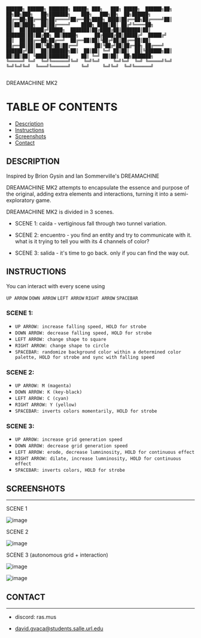 ```

██████╗ ██████╗ ███████╗ █████╗ ███╗   ███╗ █████╗  ██████╗██╗  ██╗██╗███╗   ██╗███████╗    ███╗   ███╗██╗  ██╗██████╗ 
██╔══██╗██╔══██╗██╔════╝██╔══██╗████╗ ████║██╔══██╗██╔════╝██║  ██║██║████╗  ██║██╔════╝    ████╗ ████║██║ ██╔╝╚════██╗
██║  ██║██████╔╝█████╗  ███████║██╔████╔██║███████║██║     ███████║██║██╔██╗ ██║█████╗      ██╔████╔██║█████╔╝  █████╔╝
██║  ██║██╔══██╗██╔══╝  ██╔══██║██║╚██╔╝██║██╔══██║██║     ██╔══██║██║██║╚██╗██║██╔══╝      ██║╚██╔╝██║██╔═██╗ ██╔═══╝ 
██████╔╝██║  ██║███████╗██║  ██║██║ ╚═╝ ██║██║  ██║╚██████╗██║  ██║██║██║ ╚████║███████╗    ██║ ╚═╝ ██║██║  ██╗███████╗
╚═════╝ ╚═╝  ╚═╝╚══════╝╚═╝  ╚═╝╚═╝     ╚═╝╚═╝  ╚═╝ ╚═════╝╚═╝  ╚═╝╚═╝╚═╝  ╚═══╝╚══════╝    ╚═╝     ╚═╝╚═╝  ╚═╝╚══════╝


```

DREAMACHINE MK2

# TABLE OF CONTENTS

- [Description](#description)
- [Instructions](#instructions)
- [Screenshots](#screenshots)
- [Contact](#contact)

## DESCRIPTION

Inspired by Brion Gysin and Ian Sommerville's DREAMACHINE 

DREAMACHINE MK2 attempts to encapsulate the essence and purpose of the original, adding extra elements and interactions, turning it into a semi-exploratory game. 

DREAMACHINE MK2 is divided in 3 scenes. 

* SCENE 1: caída - vertiginous fall through two tunnel variation.
  
* SCENE 2: encuentro - you find an entity and try to communicate with it. what is it trying to tell you with its 4 channels of color?
  
* SCENE 3: salida - it's time to go back. only if you can find the way out. 

## INSTRUCTIONS

You can interact with every scene using


```UP ARROW``` ```DOWN ARROW``` ```LEFT ARROW``` ```RIGHT ARROW``` ```SPACEBAR```

### SCENE 1: 
* ```UP ARROW: increase falling speed, HOLD for strobe```
* ```DOWN ARROW: decrease falling speed, HOLD for strobe```
* ```LEFT ARROW: change shape to square```
* ```RIGHT ARROW: change shape to circle```
* ```SPACEBAR: randomize background color within a determined color palette, HOLD for strobe and sync with falling speed```

### SCENE 2: 
* ```UP ARROW: M (magenta)```
* ```DOWN ARROW: K (key-black)```
* ```LEFT ARROW: C (cyan)```
* ```RIGHT ARROW: Y (yellow)```
* ```SPACEBAR: inverts colors momentarily, HOLD for strobe```

### SCENE 3: 
* ```UP ARROW: increase grid generation speed```
* ```DOWN ARROW: decrease grid generation speed```
* ```LEFT ARROW: erode, decrease lumninosity, HOLD for continuous effect```
* ```RIGHT ARROW: dilate, increase lumninosity, HOLD for continuous effect```
* ```SPACEBAR: inverts colors, HOLD for strobe```


## SCREENSHOTS
-------------------------------------------------------------------------------------------------------------------------

SCENE 1

![image](https://github.com/user-attachments/assets/501c62f4-5e53-47d0-a852-8ee99136ccf5)

SCENE 2

![image](https://github.com/user-attachments/assets/49693693-fbb6-42ef-adf3-cac81fb9c5c6)

SCENE 3 (autonomous grid + interaction)

![image](https://github.com/user-attachments/assets/d655705c-1d9d-4175-a8d6-47624ec47dcb)

![image](https://github.com/user-attachments/assets/c516b8d4-a4d6-495e-a6a6-5f746fdec5f7)


## CONTACT
-------------------------------------------------------------------------------------------------------------------------

- discord: ras.mus

- david.gvaca@students.salle.url.edu
                                                                                  
